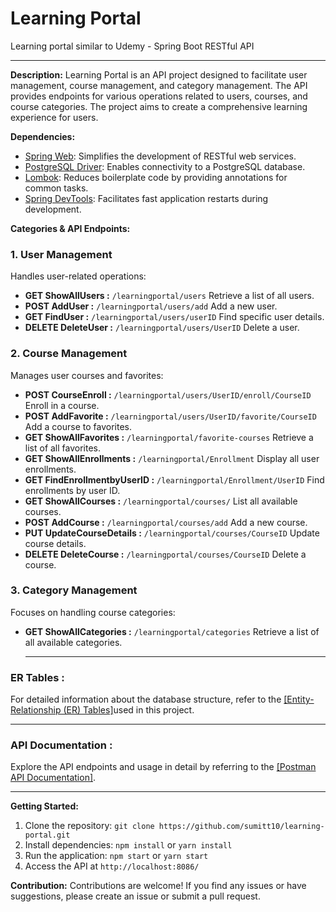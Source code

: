 # Learning Portal
Learning portal similar to Udemy - Spring Boot RESTful API <br><hr>
**Description:**
Learning Portal is an API project designed to facilitate user management, course management, and category management. The API provides endpoints for various operations related to users, courses, and course categories. The project aims to create a comprehensive learning experience for users.

**Dependencies:**
- [Spring Web](https://spring.io/projects/spring-framework): Simplifies the development of RESTful web services.
- [PostgreSQL Driver](https://jdbc.postgresql.org/): Enables connectivity to a PostgreSQL database.
- [Lombok](https://projectlombok.org/): Reduces boilerplate code by providing annotations for common tasks.
- [Spring DevTools](https://docs.spring.io/spring-boot/docs/current/reference/html/using.html#using.devtools): Facilitates fast application restarts during development.

**Categories & API Endpoints:**

### 1. User Management

Handles user-related operations:

- **GET ShowAllUsers :** `/learningportal/users` Retrieve a list of all users.
- **POST AddUser :** `/learningportal/users/add` Add a new user.
- **GET FindUser :** `/learningportal/users/userID` Find specific user details.
- **DELETE DeleteUser :** `/learningportal/users/UserID` Delete a user.

### 2. Course Management

Manages user courses and favorites:

- **POST CourseEnroll :** `/learningportal/users/UserID/enroll/CourseID` Enroll in a course.
- **POST AddFavorite :** `/learningportal/users/UserID/favorite/CourseID` Add a course to favorites.
- **GET ShowAllFavorites :** `/learningportal/favorite-courses` Retrieve a list of all favorites.
- **GET ShowAllEnrollments :** `/learningportal/Enrollment` Display all user enrollments.
- **GET FindEnrollmentbyUserID :** `/learningportal/Enrollment/UserID` Find enrollments by user ID.
- **GET ShowAllCourses :** `/learningportal/courses/` List all available courses.
- **POST AddCourse :** `/learningportal/courses/add` Add a new course.
- **PUT UpdateCourseDetails :** `/learningportal/courses/CourseID` Update course details.
- **DELETE DeleteCourse :** `/learningportal/courses/CourseID` Delete a course.

### 3. Category Management

Focuses on handling course categories:

- **GET ShowAllCategories :** `/learningportal/categories` Retrieve a list of all available categories.
<br><hr>
### ER Tables :
For detailed information about the database structure, refer to the  <a href="https://drive.google.com/file/d/1ZdItPMgHTKjmZxbCqA0exTYzkkAqV178/view?usp=sharing"> [Entity-Relationship (ER) Tables]</a>used in this project.
<br><hr>
### API Documentation :
Explore the API endpoints and usage in detail by referring to the <a href="https://documenter.getpostman.com/view/32743144/2sA2rCV2CY"> [Postman API Documentation]</a>.
<br><hr>
**Getting Started:**

1. Clone the repository: `git clone https://github.com/sumitt10/learning-portal.git`
2. Install dependencies: `npm install` or `yarn install`
3. Run the application: `npm start` or `yarn start`
4. Access the API at `http://localhost:8086/`
   
**Contribution:**
Contributions are welcome! If you find any issues or have suggestions, please create an issue or submit a pull request.

